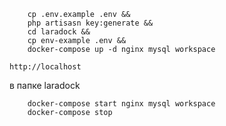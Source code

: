 ````
    cp .env.example .env && 
    php artisasn key:generate &&
    cd laradock &&
    cp env-example .env &&
    docker-compose up -d nginx mysql workspace 
````
    http://localhost

в папке laradock
````
    docker-compose start nginx mysql workspace 
    docker-compose stop
````
